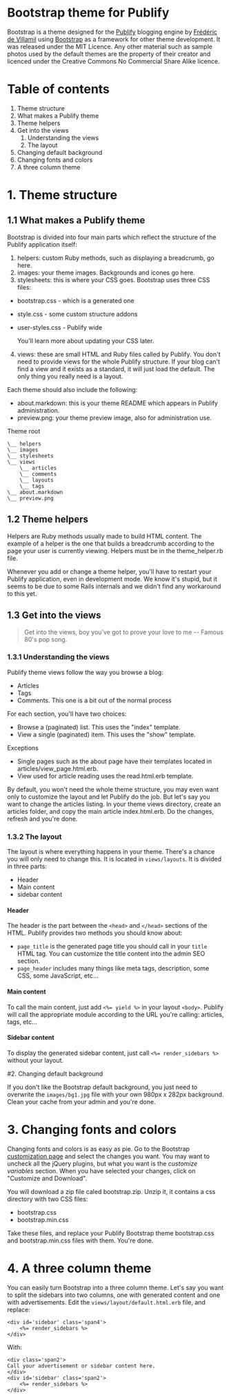 # Bootstrap theme for Publify

Bootstrap is a theme designed for the [Publify][1] blogging engine by [Frédéric de Villamil][2] using [Bootstrap][3] as a framework for other theme development. It was released under the MIT Licence. Any other material such as sample photos used by the default themes are the property of their creator and licenced under the Creative Commons No Commercial Share Alike licence.

# Table of contents

1. Theme structure
 1. What makes a Publify theme
 2. Theme helpers
 3. Get into the views
     1. Understanding the views
     2. The layout
2. Changing default background
3. Changing fonts and colors
4. A three column theme

# 1. Theme structure

## 1.1 What makes a Publify theme

Bootstrap is divided into four main parts which reflect the structure of the Publify application itself:

1. helpers: custom Ruby methods, such as displaying a breadcrumb, go here.
2. images: your theme images. Backgrounds and icones go here.
3. stylesheets: this is where your CSS goes. Bootstrap uses three CSS files:
 - bootstrap.css - which is a generated one
 - style.css - some custom structure addons
 - user-styles.css - Publify wide

     You'll learn more about updating your CSS later.

4. views: these are small HTML and Ruby files called by Publify. You don't need to provide views for the whole Publify structure. If your blog can't find a view and it exists as a standard, it will just load the default. The only thing you really need is a layout.

Each theme should also include the following:

* about.markdown: this is your theme README which appears in Publify administration.
* preview.png: your theme preview image, also for administration use.

Theme root

    \__ helpers
    \__ images
    \__ stylesheets
    \__ views
        \__ articles
        \__ comments
        \__ layouts
        \__ tags
    \__ about.markdown
    \__ preview.png

## 1.2 Theme helpers

Helpers are Ruby methods usually made to build HTML content. The example of a helper is the one that builds a breadcrumb according to the page your user is currently viewing. Helpers must be in the theme_helper.rb file.

Whenever you add or change a theme helper, you'll have to restart your Publify application, even in development mode. We know it's stupid, but it seems to be due to some Rails internals and we didn't find any workaround to this yet.

## 1.3 Get into the views

> Get into the views, boy you've got to prove your love to me
> -- Famous 80's pop song.

### 1.3.1 Understanding the views

Publify theme views follow the way you browse a blog:

* Articles
* Tags
* Comments. This one is a bit out of the normal process

For each section, you'll have two choices:

* Browse a (paginated) list. This uses the "index" template.
* View a single (paginated) item. This uses the "show" template.

Exceptions

* Single pages such as the about page have their templates located in articles/view_page.html.erb.
* View used for article reading uses the read.html.erb template.

By default, you won't need the whole theme structure, you may even want only to customize the layout and let Publify do the job. But let's say you want to change the articles listing. In your theme views directory, create an articles folder, and copy the main article index.html.erb. Do the changes, refresh and you're done.


### 1.3.2 The layout

The layout is where everything happens in your theme. There's a chance you will only need to change this. It is located in `views/layouts`. It is divided in three parts:

* Header
* Main content
* sidebar content

#### Header

The header is the part between the `<head>` and `</head>` sections of the HTML. Publify provides two methods you should know about:

* `page_title` is the generated page title you should call in your `title` HTML tag. You can customize the title content into the admin SEO section.
* `page_header` includes many things like meta tags, description, some CSS, some JavaScript, etc...

#### Main content

To call the main content, just add `<%= yield %>` in your layout `<body>`. Publify will call the appropriate module according to the URL you're calling: articles, tags, etc...


#### Sidebar content

To display the generated sidebar content, just call `<%= render_sidebars %>` without your layout.

#2. Changing default background

If you don't like the Bootstrap default background, you just need to overwrite the `images/bg1.jpg` file with your own 980px x 282px background. Clean your cache from your admin and you're done.

# 3. Changing fonts and colors

Changing fonts and colors is as easy as pie. Go to the Bootstrap [customization page][4] and select the changes you want. You may want to uncheck all the jQuery plugins, but what you want is the _customize variables_ section. When you have selected your changes, click on "Customize and Download".

You will download a zip file caled bootstrap.zip. Unzip it, it contains a css directory with two CSS files:

* bootstrap.css
* bootstrap.min.css

Take these files, and replace your Publify Bootstrap theme bootstrap.css and bootstrap.min.css files with them. You're done.

# 4. A three column theme

You can easily turn Bootstrap into a three column theme. Let's say you want to split the sidebars into two columns, one with generated content and one with advertisements. Edit the `views/layout/default.html.erb` file, and replace:

    <div id='sidebar' class='span4'>
        <%= render_sidebars %>
    </div>

With:

    <div class='span2'>
    Call your advertisement or sidebar content here.
    </div>
    <div id='sidebar' class='span2'>
        <%= render_sidebars %>
    </div>


[1]: http://publify.co
[2]: http://t37.net
[3]: http://getbootstrap.com/
[4]: http://getbootstrap.com/2.3.2/customize.html
